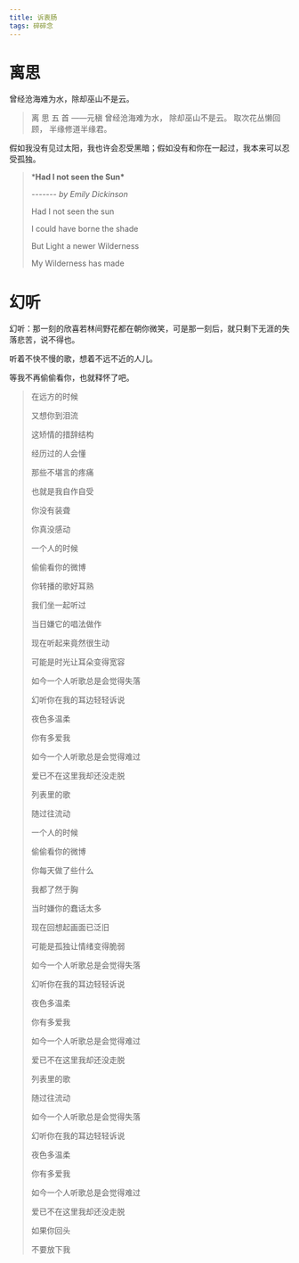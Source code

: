 ```yaml
---
title: 诉衷肠
tags: 碎碎念
---
```


# 离思

曾经沧海难为水，除却巫山不是云。

> 离 思 五 首
> ——元稹
> 曾经沧海难为水，
> 除却巫山不是云。
> 取次花丛懒回顾，
> 半缘修道半缘君。

假如我没有见过太阳，我也许会忍受黑暗；假如没有和你在一起过，我本来可以忍受孤独。

> ***Had I not seen the Sun\***
>
> *------- by Emily Dickinson*
>
> Had I not seen the sun
>
> I could have borne the shade
>
> But Light a newer Wilderness
>
> My Wilderness has made

# 幻听

幻听：那一刻的欣喜若林间野花都在朝你微笑，可是那一刻后，就只剩下无涯的失落悲苦，说不得也。

听着不快不慢的歌，想着不远不近的人儿。

等我不再偷偷看你，也就释怀了吧。

> 在远方的时候
>
> 又想你到泪流
>
> 这矫情的措辞结构
>
> 经历过的人会懂
>
> 那些不堪言的疼痛
>
> 也就是我自作自受
>
> 你没有装聋
>
> 你真没感动
>
> 一个人的时候
>
> 偷偷看你的微博
>
> 你转播的歌好耳熟
>
> 我们坐一起听过
>
> 当日嫌它的唱法做作
>
> 现在听起来竟然很生动
>
> 可能是时光让耳朵变得宽容
>
> 如今一个人听歌总是会觉得失落
>
> 幻听你在我的耳边轻轻诉说
>
> 夜色多温柔
>
> 你有多爱我
>
> 如今一个人听歌总是会觉得难过
>
> 爱已不在这里我却还没走脱
>
> 列表里的歌
>
> 随过往流动
>
> 一个人的时候
>
> 偷偷看你的微博
>
> 你每天做了些什么
>
> 我都了然于胸
>
> 当时嫌你的蠢话太多
>
> 现在回想起画面已泛旧
>
> 可能是孤独让情绪变得脆弱
>
> 如今一个人听歌总是会觉得失落
>
> 幻听你在我的耳边轻轻诉说
>
> 夜色多温柔
>
> 你有多爱我
>
> 如今一个人听歌总是会觉得难过
>
> 爱已不在这里我却还没走脱
>
> 列表里的歌
>
> 随过往流动
>
> 如今一个人听歌总是会觉得失落
>
> 幻听你在我的耳边轻轻诉说
>
> 夜色多温柔
>
> 你有多爱我
>
> 如今一个人听歌总是会觉得难过
>
> 爱已不在这里我却还没走脱
>
> 如果你回头
>
> 不要放下我

